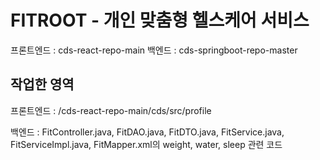 # FITROOT - 개인 맞춤형 헬스케어 서비스 
프론트엔드 : cds-react-repo-main
백엔드 : cds-springboot-repo-master



## 작업한 영역
 프론트엔드 : /cds-react-repo-main/cds/src/profile

 백엔드 : FitController.java, FitDAO.java, FitDTO.java, FitService.java, FitServiceImpl.java, FitMapper.xml의 weight, water, sleep 관련 코드
